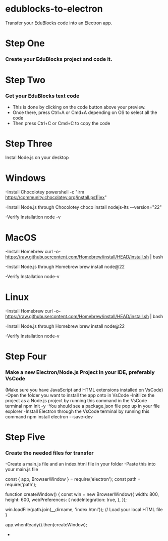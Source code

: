 # edublocks-to-electron
Transfer your EduBlocks code into an Electron app.

# Step One

### Create your EduBlocks project and code it.

# Step Two

### Get your EduBlocks text code
- This is done by clicking on the code button above your preview.
- Once there, press Ctrl+A or Cmd+A depending on OS to select all the code
- Then press Ctrl+C or Cmd+C to copy the code

# Step Three
Instal Node.js on your desktop

 # Windows
 -Install Chocolotey
 powershell -c "irm https://community.chocolatey.org/install.ps1|iex"

 -Install Node.js through Chocolotey
 choco install nodejs-lts --version="22"

 -Verify Installation
 node -v

 # MacOS
 -Install Homebrew
 curl -o- https://raw.githubusercontent.com/Homebrew/install/HEAD/install.sh | bash

 -Install Node.js through Homebrew
 brew install node@22

 -Verify Installation
 node-v

 # Linux
  -Install Homebrew
 curl -o- https://raw.githubusercontent.com/Homebrew/install/HEAD/install.sh | bash

 -Install Node.js through Homebrew
 brew install node@22

 -Verify Installation
 node-v

 # Step Four
 
### Make a new Electron/Node.js Project in your IDE, preferably VsCode
(Make sure you have JavaScript and HTML extensions installed on VsCode)
-Open the folder you want to install the app onto in VsCode
-Initilize the project as a Node.js project by running this command in the VsCode terminal
npm init -y
-You should see a package.json file pop up in your file explorer
-Install Electron through the VsCode terminal by running this command
npm install electron --save-dev

# Step Five

### Create the needed files for transfer
-Create a main.js file and an index.html file in your folder
-Paste this into your main.js file

const { app, BrowserWindow } = require('electron');
const path = require('path');

function createWindow() {
  const win = new BrowserWindow({
    width: 800,
    height: 600,
    webPreferences: {
      nodeIntegration: true,
    },
  });

  win.loadFile(path.join(__dirname, 'index.html')); // Load your local HTML file
}

app.whenReady().then(createWindow);

-

